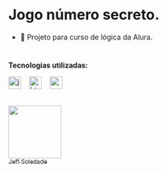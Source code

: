 
<h1>Jogo número secreto.</h1>

- 🔭 Projeto para curso de lógica da Alura.

#
<b>Tecnologias utilizadas:</b>
<div align="left">
  <img src="https://cdn.jsdelivr.net/gh/devicons/devicon/icons/javascript/javascript-plain.svg" height="25" alt="javascript logo"  />
  <img width="8" />
  <img src="https://cdn.jsdelivr.net/gh/devicons/devicon/icons/html5/html5-original.svg" height="25" alt="html5 logo"  />
  <img width="8" />
  <img src="https://cdn.jsdelivr.net/gh/devicons/devicon/icons/css3/css3-original.svg" height="25" alt="css3 logo"  />
  <img width="8" />

  ##
  [<img loading="lazy" src="https://avatars.githubusercontent.com/u/196248025?v=4" width=105><br><sub>Jeff Soledade</sub>](https://github.com/JeffSoledade)

